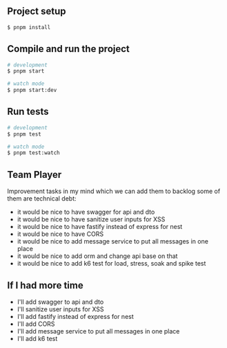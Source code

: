 ## Project setup
```bash
$ pnpm install
```

## Compile and run the project
```bash 
# development
$ pnpm start

# watch mode
$ pnpm start:dev

```

## Run tests
```bash
# development
$ pnpm test

# watch mode
$ pnpm test:watch
```

## Team Player 
Improvement tasks in my mind which we can add them to backlog some of them are technical debt:
- it would be nice to have swagger for api and dto
- it would be nice to have sanitize user inputs for XSS
- it would be nice to have fastify instead of express for nest
- it would be nice to have CORS
- it would be nice to add message service to put all messages in one place
- it would be nice to add orm and change api base on that 
- it would be nice to add k6 test for load, stress, soak and spike test

## If I had more time
- I'll add swagger to api and dto
- I'll sanitize user inputs for XSS 
- I'll add fastify instead of express for nest
- I'll add CORS 
- I'll add message service to put all messages in one place
- I'll add k6 test
